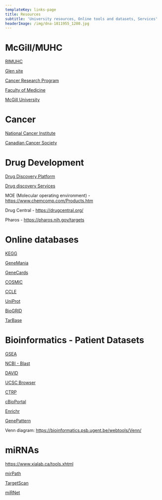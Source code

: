 ```yaml
---
templateKey: links-page
title: Resources
subtitle: 'University resources, Online tools and datasets, Services'
headerImage: /img/dna-1811955_1280.jpg
---
```

# McGill/MUHC

[RIMUHC](http://rimuhc.ca/)

[Glen site](https://muhc.ca/glen/dashboard)

[Cancer Research Program](http://rimuhc.ca/cancer-research-program)

[Faculty of Medicine](https://www.mcgill.ca/medicine/)

[McGill University](https://www.mcgill.ca/)

# Cancer

[National Cancer Institute](https://www.cancer.gov/)

[Canadian Cancer Society](http://www.cancer.ca/en/?region=qc)

# Drug Development

[Drug Discovery Platform](http://rimuhc.ca/drug-discovery)

[Drug discovery Services](http://rimuhc.ca/drug-discovery-services)

MOE (Molecular operating environment) - https://www.chemcomp.com/Products.htm

Drug Central - https://drugcentral.org/

Pharos - https://pharos.nih.gov/targets

# Online databases

[KEGG](https://www.genome.jp/kegg/)

[GeneMania](http://genemania.org/)

[GeneCards](https://www.genecards.org/)

[COSMIC](https://cancer.sanger.ac.uk/cosmic)

[CCLE](https://portals.broadinstitute.org/ccle)

[UniProt](https://www.uniprot.org/)

[BioGRID](https://thebiogrid.org/)

[TarBase](http://www.microrna.gr/tarbase)

# Bioinformatics - Patient Datasets

[GSEA](http://software.broadinstitute.org/gsea/index.jsp)

[NCBI - Blast](https://blast.ncbi.nlm.nih.gov/Blast.cgi)

[DAVID](https://david.ncifcrf.gov/)

[UCSC Browser](http://genome.ucsc.edu/)

[CTRP](http://portals.broadinstitute.org/ctrp/)

[cBioPortal](https://www.cbioportal.org/)

[Enrichr](http://amp.pharm.mssm.edu/Enrichr/)

[GenePattern](http://software.broadinstitute.org/cancer/software/genepattern/)

Venn diagram: https://bioinformatics.psb.ugent.be/webtools/Venn/

# miRNAs

<https://www.xialab.ca/tools.xhtml>

[mirPath](< http://snf-515788.vm.okeanos.grnet.gr/>)

[TargetScan](< http://www.targetscan.org/vert_72/>)

[miRNet](https://www.mirnet.ca/faces/home.xhtml)

#
